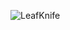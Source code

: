 ![LeafKnife](https://capsule-render.vercel.app/api?type=venom&height=300&color=22DFBD&text=Leaf%20Knife&fontColor=2c9678&textBg=false&animation=fadeIn)

